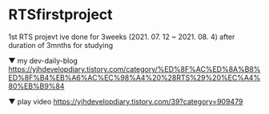 # RTSfirstproject

1st RTS projevt ive done for 3weeks (2021. 07. 12 ~ 2021. 08. 4) after duration of 3mnths for studying

▼ my dev-daily-blog https://yjhdevelopdiary.tistory.com/category/%ED%8F%AC%ED%8A%B8%ED%8F%B4%EB%A6%AC%EC%98%A4%20%28RTS%29%20%EC%A4%80%EB%B9%84

▼ play video https://yjhdevelopdiary.tistory.com/39?category=909479
